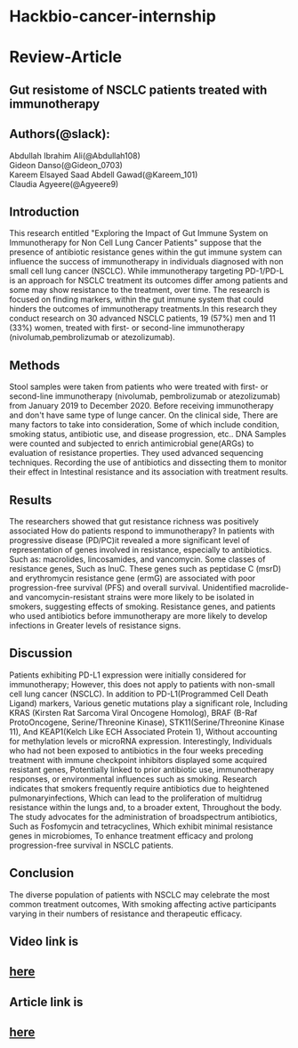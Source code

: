 # **Hackbio-cancer-internship**

# **Review-Article**

## **Gut resistome of NSCLC patients treated with immunotherapy**

## **Authors(@slack):**

Abdullah Ibrahim Ali(@Abdullah108)  
Gideon Danso(@Gideon\_0703)  
Kareem Elsayed Saad Abdell Gawad(@Kareem\_101)  
Claudia Agyeere(@Agyeere9)

## **Introduction**

 This research entitled "Exploring the Impact of Gut Immune System on Immunotherapy for Non Cell Lung Cancer Patients" suppose that the presence of antibiotic resistance genes within the gut immune system can influence the success of immunotherapy in individuals diagnosed with non small cell lung cancer (NSCLC). While immunotherapy targeting PD-1/PD-L is an approach for NSCLC treatment its outcomes differ among patients and some may show resistance to the treatment, over time. The research is focused on finding markers, within the gut immune system that could hinders the outcomes of immunotherapy treatments.In this research they conduct research on 30 advanced NSCLC patients, 19 (57%) men and 11 (33%) women, treated with first- or second-line immunotherapy (nivolumab,pembrolizumab or atezolizumab).  
 

## **Methods**

Stool samples were taken from patients who were treated with first- or second-line immunotherapy (nivolumab, pembrolizumab or atezolizumab) from January 2019 to December 2020\. Before receiving immunotherapy and don't have same type of lunge cancer. On the clinical side, There are many factors to take into consideration, Some of which include condition, smoking status, antibiotic use, and disease progression, etc.. DNA Samples were counted and subjected to enrich antimicrobial gene(ARGs) to evaluation of resistance properties. They used advanced sequencing techniques. Recording the use of antibiotics and dissecting them to monitor their effect in Intestinal resistance and its association with treatment results.

## **Results**

The researchers showed that gut resistance richness was positively associated How do patients respond to immunotherapy? In patients with progressive disease (PD/PC)it revealed a more significant level of representation of genes involved in resistance, especially to antibiotics. Such as: macrolides, lincosamides, and vancomycin. Some classes of resistance genes, Such as lnuC. These genes such as peptidase C (msrD) and erythromycin resistance gene (ermG) are associated with poor progression-free survival (PFS) and overall survival. Unidentified macrolide- and vancomycin-resistant strains were more likely to be isolated in smokers, suggesting effects of smoking. Resistance genes, and patients who used antibiotics before immunotherapy are more likely to develop infections in Greater levels of resistance signs.

## **Discussion**

Patients exhibiting PD-L1 expression were initially considered for immunotherapy; However, this does not apply to patients with non-small cell lung cancer (NSCLC). In addition to PD-L1(Programmed Cell Death Ligand) markers, Various genetic mutations play a significant role, Including KRAS (Kirsten Rat Sarcoma Viral Oncogene Homolog), BRAF (B-Raf ProtoOncogene, Serine/Threonine Kinase), STK11(Serine/Threonine Kinase 11), And KEAP1(Kelch Like ECH Associated Protein 1), Without accounting for methylation levels or microRNA expression. Interestingly, Individuals who had not been exposed to antibiotics in the four weeks preceding treatment with immune checkpoint inhibitors displayed some acquired resistant genes, Potentially linked to prior antibiotic use, immunotherapy responses, or environmental influences such as smoking. Research indicates that smokers frequently require antibiotics due to heightened pulmonaryinfections, Which can lead to the proliferation of multidrug resistance within the lungs and, to a broader extent, Throughout the body. The study advocates for the administration of broadspectrum antibiotics, Such as Fosfomycin and tetracyclines, Which exhibit minimal resistance genes in microbiomes, To enhance treatment efficacy and prolong progression-free survival in NSCLC patients.

## **Conclusion**

The diverse population of patients with NSCLC may celebrate the most common treatment outcomes, With smoking affecting active participants varying in their numbers of resistance and therapeutic efficacy.

## **Video link is** 

## [here](https://www.linkedin.com/posts/claudia-agyeere-7a4a371ba\_science-hackbio-biology-activity-7237863485534068736-iL1P?utm\_source=share\&utm\_medium=member\_android)

## **Article link is**

## [here](https://pubmed.ncbi.nlm.nih.gov/39170692/)

